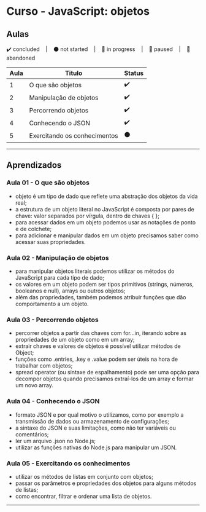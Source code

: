 # Curso - JavaScript: objetos

## Aulas
<p>
  ✔️ concluded &nbsp;&nbsp;&nbsp;|&nbsp;&nbsp;&nbsp;
  ⚫ not started &nbsp;&nbsp;&nbsp;|&nbsp;&nbsp;&nbsp;
  🔵 in progress &nbsp;&nbsp;&nbsp;|&nbsp;&nbsp;&nbsp;
  🔶 paused &nbsp;&nbsp;&nbsp;|&nbsp;&nbsp;&nbsp;
  🔴 abandoned 
</p>

| Aula | Titulo | Status |
| --- | --- | --- |
| 1 | O que são objetos | ✔️ |
| 2 | Manipulação de objetos | ✔️ |
| 3 | Percorrendo objetos | ✔️ |
| 4 | Conhecendo o JSON | ✔️ |
| 5 | Exercitando os conhecimentos | ⚫ |

---

## Aprendizados

### Aula 01 - O que são objetos
<ul>
  <li>objeto é um tipo de dado que reflete uma abstração dos objetos da vida real;</li>
  <li>a estrutura de um objeto literal no JavaScript é composta por pares de chave: valor separados por vírgula, dentro de chaves { };</li>
  <li>para acessar dados em um objeto podemos usar as notações de ponto e de colchete;</li>
  <li>para adicionar e manipular dados em um objeto precisamos saber como acessar suas propriedades.</li>
</ul>

### Aula 02 - Manipulação de objetos
<ul>
  <li>para manipular objetos literais podemos utilizar os métodos do JavaScript para cada tipo de dado;</li>
  <li> os valores em um objeto podem ser tipos primitivos (strings, números, booleanos e null), arrays ou outros objetos;</li>
  <li>além das propriedades, também podemos atribuir funções que dão comportamento a um objeto.</li>
</ul>

### Aula 03 - Percorrendo objetos
<ul>
  <li>percorrer objetos a partir das chaves com for...in, iterando sobre as propriedades de um objeto como em um array;</li>
  <li>extrair chaves e valores de objetos é possível utilizar métodos de Object;</li>
  <li>funções como .entries, .key e .value podem ser úteis na hora de trabalhar com objetos;</li>
  <li> spread operator (ou sintaxe de espalhamento) pode ser uma opção para decompor objetos quando precisamos extraí-los de um array e formar um novo array.</li>
</ul>

### Aula 04 - Conhecendo o JSON
<ul>
  <li>formato JSON e por qual motivo o utilizamos, como por exemplo a transmissão de dados ou armazenamento de configurações;</li>
  <li>a sintaxe do JSON e suas limitações, como não ter variáveis ou comentários;</li>
  <li>ler um arquivo .json no Node.js;</li>
  <li>utilizar as funções nativas do Node.js para manipular um JSON.</li>
</ul>

### Aula 05 - Exercitando os conhecimentos
<ul>
  <li> utilizar os métodos de listas em conjunto com objetos;</li>
  <li>passar os parâmetros e propriedades dos objetos para alguns métodos de listas;</li>
  <li>como encontrar, filtrar e ordenar uma lista de objetos.</li>
</ul>

---

